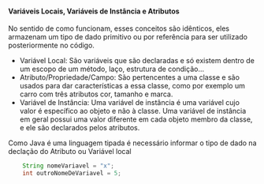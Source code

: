 #### Variáveis Locais, Variáveis de Instância e Atributos

No sentido de como funcionam, esses conceitos são idênticos, eles armazenam um tipo de dado primitivo ou por referência para ser utilizado posteriormente no código.

- Variável Local: São variáveis que são declaradas e só existem dentro de um escopo de um método, laço, estrutura de condição…
- Atributo/Propriedade/Campo: São pertencentes a uma classe e são usados para dar características a essa classe, como por exemplo um carro com três atributos cor, tamanho e marca.
- Variável de Instância: Uma variável de instância é uma variável cujo valor é específico ao objeto e não à classe. Uma variável de instância em geral possui uma valor diferente em cada objeto membro da classe, e ele são declarados pelos atributos.

Como Java é uma linguagem tipada é necessário informar o tipo de dado na declação do Atributo ou Variável local

```java
	String nomeVariavel = "x";
	int outroNomeDeVariavel = 5;
```